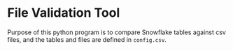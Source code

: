 # File Validation Tool

Purpose of this python program is to compare Snowflake tables against csv files, and the tables and files are defined in `config.csv`.


